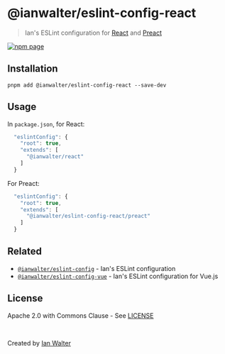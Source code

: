 # @ianwalter/eslint-config-react
> Ian's ESLint configuration for [React][reactUrl] and [Preact][preactUrl]

[![npm page][npmImage]][npmUrl]

## Installation

```console
pnpm add @ianwalter/eslint-config-react --save-dev
```

## Usage

In `package.json`, for React:

```js
  "eslintConfig": {
    "root": true,
    "extends": [
      "@ianwalter/react"
    ]
  }
```

For Preact:

```js
  "eslintConfig": {
    "root": true,
    "extends": [
      "@ianwalter/eslint-config-react/preact"
    ]
  }
```

## Related

* [`@ianwalter/eslint-config`][configUrl] - Ian's ESLint configuration
* [`@ianwalter/eslint-config-vue`][vueUrl] - Ian's ESLint configuration for
  Vue.js

## License

Apache 2.0 with Commons Clause - See [LICENSE][licenseUrl]

&nbsp;

Created by [Ian Walter](https://ianwalter.dev)

[eslintUrl]: https://eslint.org/
[reactUrl]: https://reactjs.org/
[preactUrl]: https://preactjs.com/
[npmImage]: https://img.shields.io/npm/v/@ianwalter/eslint-config-react.svg
[npmUrl]: https://www.npmjs.com/package/@ianwalter/eslint-config-react
[configUrl]: https://github.com/ianwalter/eslint-config
[vueUrl]: https://github.com/ianwalter/eslint-config-vue
[licenseUrl]: https://github.com/ianwalter/eslint-config-react/blob/master/LICENSE

